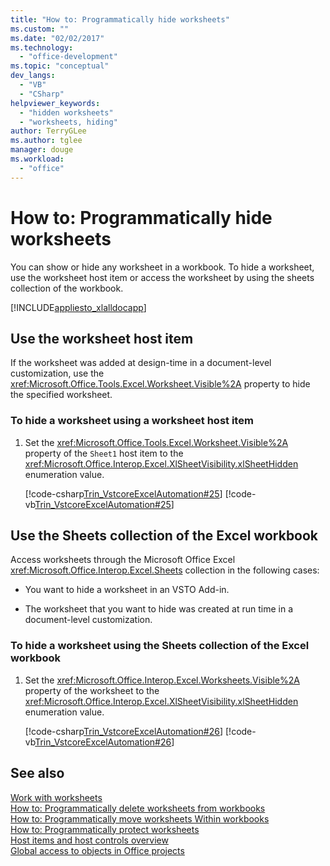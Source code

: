 ```yaml
---
title: "How to: Programmatically hide worksheets"
ms.custom: ""
ms.date: "02/02/2017"
ms.technology: 
  - "office-development"
ms.topic: "conceptual"
dev_langs: 
  - "VB"
  - "CSharp"
helpviewer_keywords: 
  - "hidden worksheets"
  - "worksheets, hiding"
author: TerryGLee
ms.author: tglee
manager: douge
ms.workload: 
  - "office"
---
```

# How to: Programmatically hide worksheets
  You can show or hide any worksheet in a workbook. To hide a worksheet, use the worksheet host item or access the worksheet by using the sheets collection of the workbook.  
  
 [!INCLUDE[appliesto_xlalldocapp](../vsto/includes/appliesto-xlalldocapp-md.md)]  
  
## Use the worksheet host item  
 If the worksheet was added at design-time in a document-level customization, use the <xref:Microsoft.Office.Tools.Excel.Worksheet.Visible%2A> property to hide the specified worksheet.  
  
### To hide a worksheet using a worksheet host item  
  
1.  Set the <xref:Microsoft.Office.Tools.Excel.Worksheet.Visible%2A> property of the `Sheet1` host item to the <xref:Microsoft.Office.Interop.Excel.XlSheetVisibility.xlSheetHidden> enumeration value.  
  
     [!code-csharp[Trin_VstcoreExcelAutomation#25](../vsto/codesnippet/CSharp/Trin_VstcoreExcelAutomationCS/Sheet1.cs#25)]
     [!code-vb[Trin_VstcoreExcelAutomation#25](../vsto/codesnippet/VisualBasic/Trin_VstcoreExcelAutomation/Sheet1.vb#25)]  
  
## Use the Sheets collection of the Excel workbook  
 Access worksheets through the Microsoft Office Excel <xref:Microsoft.Office.Interop.Excel.Sheets> collection in the following cases:  
  
-   You want to hide a worksheet in an VSTO Add-in.  
  
-   The worksheet that you want to hide was created at run time in a document-level customization.  
  
### To hide a worksheet using the Sheets collection of the Excel workbook  
  
1.  Set the <xref:Microsoft.Office.Interop.Excel.Worksheets.Visible%2A> property of the worksheet to the <xref:Microsoft.Office.Interop.Excel.XlSheetVisibility.xlSheetHidden> enumeration value.  
  
     [!code-csharp[Trin_VstcoreExcelAutomation#26](../vsto/codesnippet/CSharp/Trin_VstcoreExcelAutomationCS/Sheet1.cs#26)]
     [!code-vb[Trin_VstcoreExcelAutomation#26](../vsto/codesnippet/VisualBasic/Trin_VstcoreExcelAutomation/Sheet1.vb#26)]  
  
## See also  
 [Work with worksheets](../vsto/working-with-worksheets.md)   
 [How to: Programmatically delete worksheets from workbooks](../vsto/how-to-programmatically-delete-worksheets-from-workbooks.md)   
 [How to: Programmatically move worksheets Within workbooks](../vsto/how-to-programmatically-move-worksheets-within-workbooks.md)   
 [How to: Programmatically protect worksheets](../vsto/how-to-programmatically-protect-worksheets.md)   
 [Host items and host controls overview](../vsto/host-items-and-host-controls-overview.md)   
 [Global access to objects in Office projects](../vsto/global-access-to-objects-in-office-projects.md)  
  